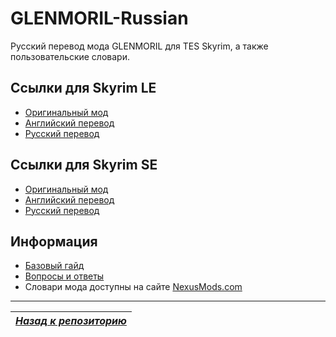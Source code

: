 # GLENMORIL-Russian
Русский перевод мода GLENMORIL для TES Skyrim, а также пользовательские словари.

## Ссылки для Skyrim LE
+ [Оригинальный мод](https://www.nexusmods.com/skyrim/mods/77510)
+ [Английский перевод](https://www.nexusmods.com/skyrim/mods/86112)
+ [Русский перевод](https://www.nexusmods.com/skyrim/mods/115877)

## Ссылки для Skyrim SE
+ [Оригинальный мод](https://www.nexusmods.com/skyrimspecialedition/mods/32998)
+ [Английский перевод](https://www.nexusmods.com/skyrimspecialedition/mods/33146)
+ [Русский перевод](https://www.nexusmods.com/skyrimspecialedition/mods/94588)

## Информация
+ [Базовый гайд](Базовый-гайд.md)
+ [Вопросы и ответы](Вопросы-ответы.md)
+ Словари мода доступны на сайте [NexusMods.com](https://www.nexusmods.com/skyrimspecialedition/mods/94588)

------

|[*Назад к репозиторию*](https://github.com/Meridiano/VST-Russian/tree/main)|
|:---:|

